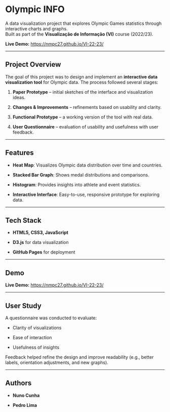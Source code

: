 
# Olympic INFO 

A data visualization project that explores Olympic Games statistics through interactive charts and graphs.  
Built as part of the **Visualização de Informação (VI)** course (2022/23).

**Live Demo:** https://nmpc27.github.io/VI-22-23/

----------

##  Project Overview

The goal of this project was to design and implement an **interactive data visualization tool** for Olympic data. The process followed several stages:

1.  **Paper Prototype**  – initial sketches of the interface and visualization ideas.
    
2.  **Changes & Improvements**  – refinements based on usability and clarity.
    
3.  **Functional Prototype**  – a working version of the tool with real data.
    
4.  **User Questionnaire**  – evaluation of usability and usefulness with user feedback.
    

----------

##  Features

-   **Heat Map**: Visualizes Olympic data distribution over time and countries.
    
-   **Stacked Bar Graph**: Shows medal distributions and comparisons.
    
-   **Histogram**: Provides insights into athlete and event statistics.
    
-   **Interactive Interface**: Easy-to-use, responsive prototype for exploring data.
    

----------

##  Tech Stack

-   **HTML5, CSS3, JavaScript**
    
-   **D3.js** for data visualization
    
-   **GitHub Pages** for deployment
    

----------

##  Demo


 **Live Demo:** https://nmpc27.github.io/VI-22-23/

----------

##  User Study

A questionnaire was conducted to evaluate:

-   Clarity of visualizations
    
-   Ease of interaction
    
-   Usefulness of insights
    

Feedback helped refine the design and improve readability (e.g., better labels, orientation adjustments, and new graphs).

----------

##  Authors

-   **Nuno Cunha** 
    
-   **Pedro Lima**